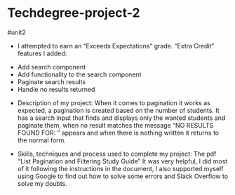 # Techdegree-project-2
 #unit2


* I attempted to earn an “Exceeds Expectations” grade.
“Extra Credit” features I added:
- Add search component
- Add functionality to the search component
- Paginate search results
- Handle no results returned

* Description of my project:
When it comes to pagination it works as expected, a pagination is created based on the number of students. It has a search input that finds and displays only the wanted students and paginate them, when no result matches the message  “NO RESULTS FOUND FOR: ” appears and when there is nothing written it returns to the normal form.

* Skills, techniques and process used to complete my project:
The pdf “List Pagination and Filtering Study Guide” It was very helpful, I did most of it following the instructions in the document, I also supported myself using Google to find out how to solve some errors
and Slack Overflow to solve my doubts.
